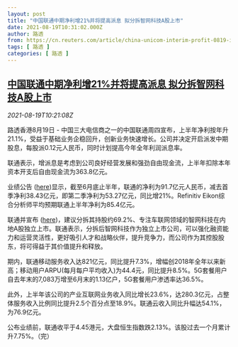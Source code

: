 ```yaml
---
layout: post
title: "中国联通中期净利增21%并将提高派息 拟分拆智网科技A股上市"
date: 2021-08-19T10:31:02.000Z
author: 路透
from: https://cn.reuters.com/article/china-unicom-interim-profit-0819-idCNKBS2FK0ZR
tags: [ 路透 ]
categories: [ 路透 ]
---
```

<!--1629369062000-->
[中国联通中期净利增21%并将提高派息 拟分拆智网科技A股上市](https://cn.reuters.com/article/china-unicom-interim-profit-0819-idCNKBS2FK0ZR)
------

<div>
<div><i>2021-08-19T10:21:08Z</i></div><p>路透香港8月19日 - 中国三大电信商之一的中国联通周四宣布，上半年净利按年升21.1%，受益于基础业务企稳回升，创新业务快速增长。公司并决定开启派发中期股息，每股派0.12元人民币，同时计划提高今年全年利润派息率。</p><p>联通表示，增派息是考虑到公司良好经营发展和强劲自由现金流，上半年扣除本年资本开支后自由现金流为363.8亿元。</p><p>业绩公告 (<a href="https://www1.hkexnews.hk/listedco/listconews/sehk/2021/0819/2021081900360_c.pdf">here</a>)显示，截至6月底止半年，联通的净利为91.7亿元人民币，减去首季净利38.43亿元，即第二季净利为53.27亿元，同比增21%。Refinitiv Eikon综合分析师平均预期联通上半年净利为85.4亿元。</p><p>联通并宣布 (<a href="https://www1.hkexnews.hk/listedco/listconews/sehk/2021/0819/2021081900370_c.pdf">here</a>)，建议分拆其持股约69.2%、专注车联网领域的智网科技在内地A股独立上市。联通表示，分拆后智网科技作为独立上市公司，可以强化融资能力和运营灵活性，更好吸引人才和战略伙伴，提升竞争力，而公司作为其控股股东，将可得益于其价值提升和释放。</p><p>期内，联通移动服务收入达821亿元，同比提升7.3%，增幅创2018年全年以来新高；移动用户ARPU(每月每户平均收入)为44.4元，同比提升8.5%。5G套餐用户自去年末的7,083万增至6月末的1.13亿户，5G套餐用户渗透率达36.5%。</p><p>此外，上半年该公司的产业互联网业务收入同比增长23.6%，达280.3亿元，占整体服务收入比例同比提升2.5个百分点至18.9%。联通云收入同比升幅达54.1%，为76.9亿元。</p><p>公布业绩前，联通收平于4.45港元，大盘恒生指数跌2.13%。该股过去一个月累计升7.75%。（完） </p>
</div>
